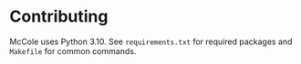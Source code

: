 # Contributing

McCole uses Python 3.10.
See `requirements.txt` for required packages
and `Makefile` for common commands.
